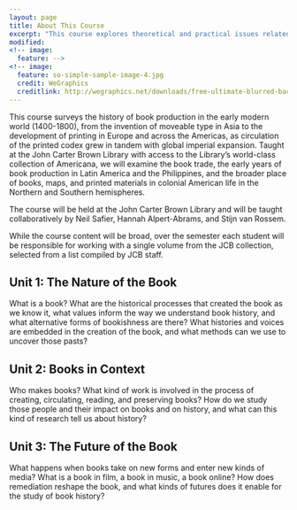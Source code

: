 ```yaml
---
layout: page
title: About This Course
excerpt: "This course explores theoretical and practical issues related to the creation and access of Latin American digital archives."
modified: 
<!-- image:
  feature: -->
<!-- image:
  feature: so-simple-sample-image-4.jpg
  credit: WeGraphics
  creditlink: http://wegraphics.net/downloads/free-ultimate-blurred-background-pack/ -->
---
```


<!-- # Instructors

## Neil Safier
He, Him, His | Please call me Dr. Safier \\
E-mail: neil_safier@brown.edu   
Office: TBD  
Office Hours: TBD  

BIO TK

## Hannah Alpert-Abrams 
she, her, hers | please call me Hannah \\
E-mail: halperta@brown.edu  
Office: TK  
Office Hours: TK, by appointment: https://halperta.youcanbook.me  

I am a Postdoctoral Fellow in the History of the Book in the Americas at the John Carter Brown Library. I am interested in libraries, book history, and digital humanities. I study the circulation of colonial texts and vulnerable archives in the U.S. and Latin America. From 2015-2017, I managed the *Reading the First Books* project at LLILAS Benson Latin American Studies and Collections, UT Austin, and from 2017-2018 I managed the digital portal to the Archivo Histórico de la Policía Nacional de Guatemala. I earned my PhD in comparative literature from the University of Texas at Austin in 2017. 

## Stijn van Rossem
He, Him, His | please call me Dr. van Rossem \\
E-mail: stijn_vanrossem@brown.edu 
Office: TK  
Office Hours: TK  

Bio TK


# Course Description -->

This course surveys the history of book production in the early modern world (1400-1800), from the invention of moveable type in Asia to the development of printing in Europe and across the Americas, as circulation of the printed codex grew in tandem with global imperial expansion. Taught at the John Carter Brown Library with access to the Library’s world-class collection of Americana, we will examine the book trade, the early years of book production in Latin America and the Philippines, and the broader place of books, maps, and printed materials in colonial American life in the Northern and Southern hemispheres. 

The course will be held at the John Carter Brown Library and will be taught collaboratively by Neil Safier, Hannah Alpert-Abrams, and Stijn van Rossem.  

While the course content will be broad, over the semester each student will be responsible for working with a single volume from the JCB collection, selected from a list compiled by JCB staff.

## Unit 1: The Nature of the Book
What is a book? What are the historical processes that created the book as we know it, what values inform the way we understand book history, and what alternative forms of bookishness are there? What histories and voices are embedded in the creation of the book, and what methods can we use to uncover those pasts?

## Unit 2: Books in Context
Who makes books? What kind of work is involved in the process of creating, circulating, reading, and preserving books? How do we study those people and their impact on books and on history, and what can this kind of research tell us about history?

## Unit 3: The Future of the Book
What happens when books take on new forms and enter new kinds of media? What is a book in film, a book in music, a book online? How does remediation reshape the book, and what kinds of futures does it enable for the study of book history?





